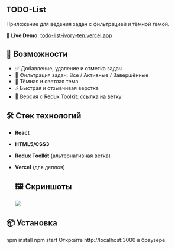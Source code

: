 ## TODO-List
Приложение для ведения задач с фильтрацией и тёмной темой.

🔗 **Live Demo**: [todo-list-ivory-ten.vercel.app](https://todo-list-ivory-ten.vercel.app/)



## 🚀 Возможности

- ✅ Добавление, удаление и отметка задач
- 🎯 Фильтрация задач: Все / Активные / Завершённые
- 🌙 Тёмная и светлая тема
- ⚡ Быстрая и отзывчивая верстка
- 💾 Версия с Redux Toolkit: [ссылка на ветку](https://github.com/Larrrisa/TODO-List/tree/redux)

## 🛠️ Стек технологий

- **React**
- **HTML5/CSS3**
- **Redux Toolkit** (альтернативная ветка)
- **Vercel** (для деплоя)

  ## 🖼️ Скриншоты
  ![](chrome-capture-2023-4-10.gif)

## 📦 Установка
npm install
npm start
Откройте http://localhost:3000 в браузере.
